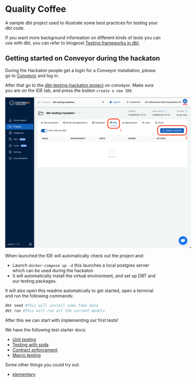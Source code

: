 # Quality Coffee

A sample dbt project used to illustrate some best practices for testing your dbt code.

If you want more background information on different kinds of tests you can use with dbt,
you can refer to blogpost [Testing frameworks in dbt](https://medium.com/datamindedbe/testing-frameworks-in-dbt-3fa8933a5807).


## Getting started on Conveyor during the hackaton

During the Hackaton people get a login for a Conveyor installation, please go to [Conveyor](https://app.conveyordata.com) and log in.

After that go to the [dbt-testing-hackaton project](https://app.conveyordata.com/projects/bfeaa8a1-7aaa-45ca-b4b4-145edafdee4e/ides) on conveyor.
Make sure you are on the IDE tab, and press the button `create a new IDE`.

<img src="./docs/images/create-ide.png" width="40%" style="min-width:600px"/>

When launched the IDE will automatically check out the project and:
- Launch `docker-compose up -d` this launches a local postgres server which can be used during the hackaton
- It will automatically install the virtual environment, and set up DBT and our testing packages.

It will also open this readme automatically to get started, open a terminal and run the following commands:
```bash
dbt seed #This will install some fake data
dbt run #This will run all the current models
```

After this we can start with implementing our first tests!

We have the following test starter docs:
- [Unit testing](./docs/unit-testing.md)
- [Testing with soda](./docs/soda.md)
- [Contract enforcement](./docs/enforcing-contracts.md)
- [Macro testing](./docs/macro-testing.md)


Some other things you could try out:
- [elementary](https://github.com/elementary-data/elementary)